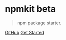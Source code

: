 # npmkit <smapp>beta</smapp>

> npm package starter.


[GitHub](https://github.com/JustClear/npmkit.git/)
[Get Started](#)